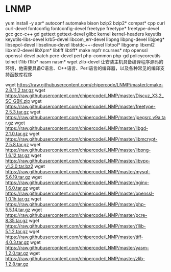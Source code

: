 # LNMP
yum install -y apr* autoconf automake bison bzip2 bzip2* compat* cpp curl curl-devel fontconfig fontconfig-devel freetype freetype* freetype-devel gcc gcc-c++ gd gettext gettext-devel glibc kernel kernel-headers keyutils keyutils-libs-devel krb5-devel libcom_err-devel libpng libpng-devel libjpeg* libsepol-devel libselinux-devel libstdc++-devel libtool* libgomp libxml2 libxml2-devel libXpm* libtiff libtiff* make mpfr ncurses* ntp openssl openssl-devel patch pcre-devel perl php-common php-gd policycoreutils telnet t1lib t1lib* nasm nasm* wget zlib-devel
让安装主机具备编译程序源码的环境，他需要具备C语言、C++语言、Perl语言的编译器，以及各种常见的编译支持函数库程序


wget https://raw.githubusercontent.com/chipercode/LNMP/master/cmake-2.8.11.2.tar.gz 
wget https://raw.githubusercontent.com/chipercode/LNMP/master/Discuz_X3.2_SC_GBK.zip 
wget https://raw.githubusercontent.com/chipercode/LNMP/master/freetype-2.5.3.tar.gz 
wget https://raw.githubusercontent.com/chipercode/LNMP/master/jpegsrc.v9a.tar.gz 
wget https://raw.githubusercontent.com/chipercode/LNMP/master/libgd-2.1.0.tar.gz 
wget https://raw.githubusercontent.com/chipercode/LNMP/master/libmcrypt-2.5.8.tar.gz 
wget https://raw.githubusercontent.com/chipercode/LNMP/master/libpng-1.6.12.tar.gz 
wget https://raw.githubusercontent.com/chipercode/LNMP/master/libvpx-v1.3.0.tar.bz2 
wget https://raw.githubusercontent.com/chipercode/LNMP/master/mysql-5.6.19.tar.gz 
wget https://raw.githubusercontent.com/chipercode/LNMP/master/nginx-1.6.0.tar.gz 
wget https://raw.githubusercontent.com/chipercode/LNMP/master/openssl-1.0.1h.tar.gz 
wget https://raw.githubusercontent.com/chipercode/LNMP/master/php-5.5.14.tar.gz 
wget https://raw.githubusercontent.com/chipercode/LNMP/master/pcre-8.35.tar.gz 
wget https://raw.githubusercontent.com/chipercode/LNMP/master/t1lib-5.1.2.tar.gz 
wget https://raw.githubusercontent.com/chipercode/LNMP/master/tiff-4.0.3.tar.gz 
wget https://raw.githubusercontent.com/chipercode/LNMP/master/yasm-1.2.0.tar.gz 
wget https://raw.githubusercontent.com/chipercode/LNMP/master/zlib-1.2.8.tar.gz 
